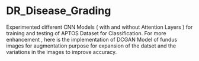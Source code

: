 # DR_Disease_Grading
Experimented different CNN Models ( with and without Attention Layers ) for training and testing of APTOS Dataset for Classification.  For more enhancement , here is the implementation of DCGAN Model of fundus images for augmentation purpose for expansion of the datset and the variations in the images to improve accuracy.
